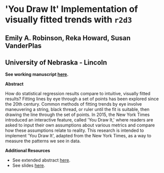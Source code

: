 # 'You Draw It' Implementation of visually fitted trends with `r2d3`
## Emily A. Robinson, Reka Howard, Susan VanderPlas
## University of Nebraska - Lincoln

**See working manuscript [here](https://earobinson95.github.io/sdss-2022-you-draw-it-manuscript/manuscript.pdf).**

**Abstract** 

How do statistical regression results compare to intuitive, visually fitted results? Fitting lines by eye through a set of points has been explored since the 20th century. Common methods of fitting trends by eye involve maneuvering a string, black thread, or ruler until the fit is suitable, then drawing the line through the set of points. In 2015, the New York Times introduced an interactive feature, called 'You Draw It,' where readers are asked to input their own assumptions about various metrics and compare how these assumptions relate to reality. This research is intended to implement 'You Draw It', adapted from the New York Times, as a way to measure the patterns we see in data.

**Additional Resources**

+ See extended abstract [here](https://srvanderplas.github.io/Perception-of-Log-Scales/manuscripts/sdss-2022-extended-abstract/2022-sdss-extended-abstract.pdf).
+ See slides [here](https://earobinson95.github.io/presentations/Conferences/2022-SDSS/index.html#1).
